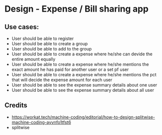 # Design - Expense / Bill sharing app


## Use cases:
- User should be able to register
- User should be able to create a group
- User should be able to add to the group
- User should be able to create a expense where he/she can devide the entire amount equally
- User should be able to create a  expense where he/she mentions the exact amount he has paid for another user or a set pf user
- User should be able to create a  expense where he/she mentions the pct that will decide the expense amount for each user
- User should be able to see the expense summary details about one user
- User should be able to see the expense summary details about all user


## Credits

- https://workat.tech/machine-coding/editorial/how-to-design-splitwise-machine-coding-ayvnfo1tfst6
- splitwise